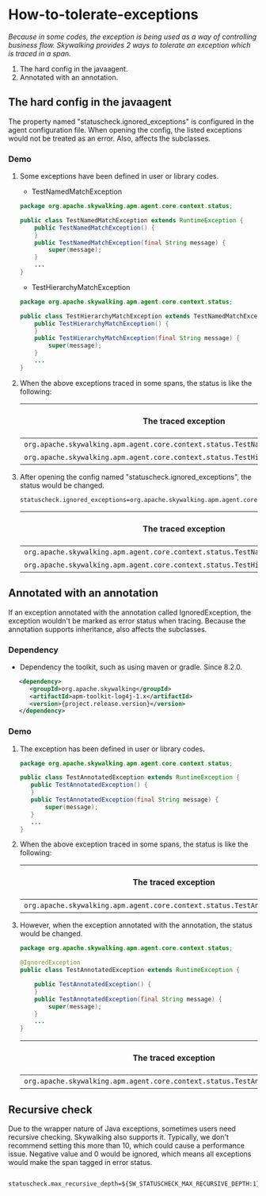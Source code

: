 # How-to-tolerate-exceptions
*Because in some codes, the exception is being used as a way of controlling business flow. Skywalking provides 2 ways to tolerate an exception which is traced in a span.*
1. The hard config in the javaagent.
2. Annotated with an annotation.


## The hard config in the javaagent
The property named  "statuscheck.ignored_exceptions" is configured in the agent configuration file.  When opening the config, the listed exceptions would not be treated as an error. Also, affects the subclasses.
### Demo
1. Some exceptions have been defined in user or library codes.

    - TestNamedMatchException
    ```java
    package org.apache.skywalking.apm.agent.core.context.status;
   
    public class TestNamedMatchException extends RuntimeException {
        public TestNamedMatchException() {
        }
        public TestNamedMatchException(final String message) {
            super(message);
        }
        ...
    }
    ```
    - TestHierarchyMatchException
    ```java
    package org.apache.skywalking.apm.agent.core.context.status;
    
    public class TestHierarchyMatchException extends TestNamedMatchException {
        public TestHierarchyMatchException() {
        }
        public TestHierarchyMatchException(final String message) {
            super(message);
        }
        ...
    }
    ```
2. When the above exceptions traced in some spans, the status is like the following:

     The traced exception | Final span status |
     ----------- | ---------- |
     `org.apache.skywalking.apm.agent.core.context.status.TestNamedMatchException`  | true |
     `org.apache.skywalking.apm.agent.core.context.status.TestHierarchyMatchException`  | true |
3. After opening the config named "statuscheck.ignored_exceptions", the status would be changed.

    ```
    statuscheck.ignored_exceptions=org.apache.skywalking.apm.agent.core.context.status.TestNamedMatchException
    ```

     The traced exception | Final span status |
     ----------- | ---------- |
     `org.apache.skywalking.apm.agent.core.context.status.TestNamedMatchException`  | false |
     `org.apache.skywalking.apm.agent.core.context.status.TestHierarchyMatchException`  | false |

## Annotated with an annotation
If an exception annotated with the annotation called IgnoredException, the exception wouldn't be marked as error status when tracing. Because the annotation supports inheritance, also affects the subclasses.
### Dependency
* Dependency the toolkit, such as using maven or gradle. Since 8.2.0.
```xml
   <dependency>
      <groupId>org.apache.skywalking</groupId>
      <artifactId>apm-toolkit-log4j-1.x</artifactId>
      <version>{project.release.version}</version>
   </dependency>
```
### Demo
 1. The exception has been defined in user or library codes.
 
     ```java
    package org.apache.skywalking.apm.agent.core.context.status;
    
    public class TestAnnotatedException extends RuntimeException {
        public TestAnnotatedException() {
        }
        public TestAnnotatedException(final String message) {
            super(message);
        }
        ...
    }
    ```
 2. When the above exception traced in some spans, the status is like the following:
 
      The traced exception | Final span status |
      ----------- | ---------- |
      `org.apache.skywalking.apm.agent.core.context.status.TestAnnotatedException`  | true |

 3. However, when the exception annotated with the annotation, the status would be changed.

    ```java
    package org.apache.skywalking.apm.agent.core.context.status;
    
    @IgnoredException
    public class TestAnnotatedException extends RuntimeException {
    
        public TestAnnotatedException() {
        }
        public TestAnnotatedException(final String message) {
            super(message);
        }
        ...    
    }
    ```
    
     The traced exception | Final span status |
      ----------- | ---------- |
      `org.apache.skywalking.apm.agent.core.context.status.TestAnnotatedException`  | false |
## Recursive check
Due to the wrapper nature of Java exceptions, sometimes users need recursive checking. Skywalking also supports it. Typically, we don't recommend setting this more than 10, which could cause a performance issue. Negative value and 0 would be ignored, which means all exceptions would make the span tagged in error status.

```
    statuscheck.max_recursive_depth=${SW_STATUSCHECK_MAX_RECURSIVE_DEPTH:1}
```